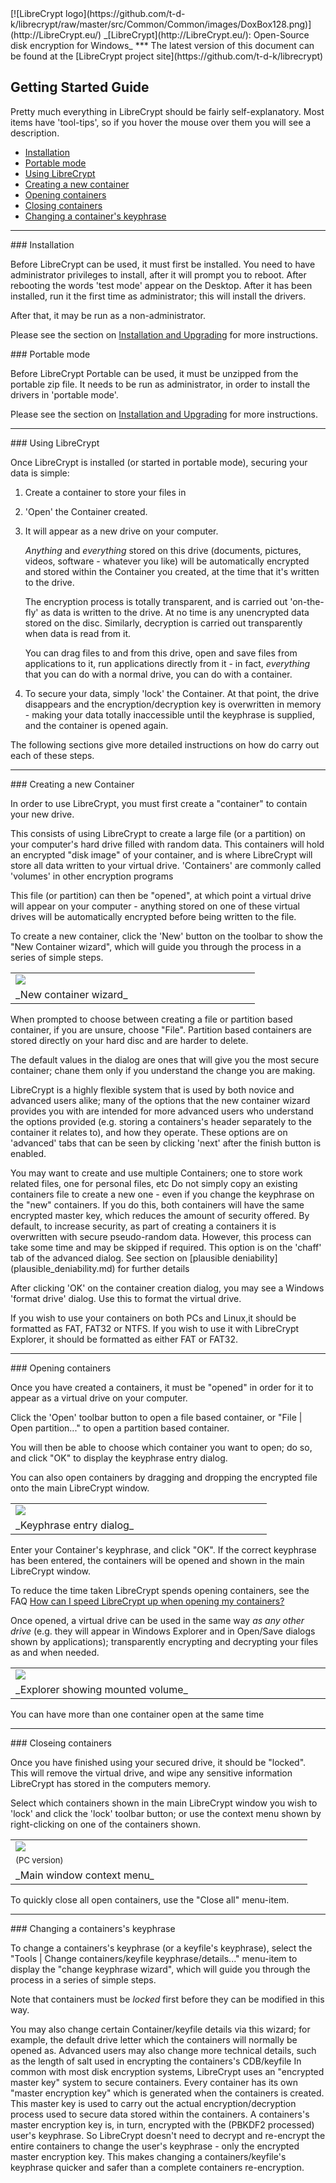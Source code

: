 
<meta content="text/html; charset=UTF-8" http-equiv="Content-Type">
<meta name="keywords" content="disk encryption, security, transparent, AES, plausible deniability, virtual drive, Linux, MS Windows, portable, USB drive, partition">
<meta name="description" content="LibreCrypt: An Open-Source transparent encryption program for PCs. With this software, you can create one or more &quot;containers&quot; on your PC - which appear as disks, anything written to these disks is automatically encrypted before being stored on your hard drive.">

<meta name="author" content="Sarah Dean">
<meta name="copyright" content="Copyright 2004, 2005, 2006, 2007, 2008 Sarah Dean">


<TITLE>Getting Started Guide</TITLE>

<link href="https://raw.githubusercontent.com/t-d-k/LibreCrypt/master/docs/styles_common.css" rel="stylesheet" type="text/css">


<link rel="shortcut icon" href="https://github.com/t-d-k/librecrypt/raw/master/src/Common/Common/images/DoxBox.ico" type="image/x-icon">

<SPAN CLASS="master_link">
[![LibreCrypt logo](https://github.com/t-d-k/librecrypt/raw/master/src/Common/Common/images/DoxBox128.png)](http://LibreCrypt.eu/)
</SPAN>
<SPAN CLASS="master_title">
_[LibreCrypt](http://LibreCrypt.eu/): Open-Source disk encryption for Windows_
</SPAN>
***
<SPAN class="tip">
The latest version of this document can be found at the [LibreCrypt project site](https://github.com/t-d-k/librecrypt)
</SPAN>       
            
## Getting Started Guide

Pretty much everything in LibreCrypt should be fairly self-explanatory. Most items have 'tool-tips', so if you hover the mouse over them you will see a description.

  * [Installation](#level_3_heading_1)
  * [Portable mode](#port)
  * [Using LibreCrypt](#level_3_heading_2)
  * [Creating a new container](#level_3_heading_3)
  * [Opening containers](#level_3_heading_4)
  * [Closing containers](#level_3_heading_5)
  * [Changing a container's keyphrase](#level_3_heading_6)


* * * 
<A NAME="level_3_heading_1">
### Installation
</A>

Before LibreCrypt can be used, it must first be installed. You need to have administrator privileges to install, after it will prompt you to reboot. 
After rebooting the words 'test mode' appear on the Desktop.
After it has been installed, run it the first time as administrator; this will install the drivers. 

After that, it may be run as a non-administrator.

Please see the section on [Installation and Upgrading](installation_and_upgrading__PC.md) for more instructions.

<A NAME="port">
### Portable mode
</A>

Before LibreCrypt Portable can be used, it must be unzipped from the portable zip file.
It needs to be run as administrator, in order to install the drivers in 'portable mode'. 

Please see the section on [Installation and Upgrading](installation_and_upgrading__PC.md) for more instructions.

* * * 
<A NAME="level_3_heading_2">
### Using LibreCrypt
</A>

Once LibreCrypt is installed (or started in portable mode), securing your data is simple:

1. Create a container to store your files in
1. 'Open' the Container created.
1. It will appear as a new drive on your computer.
		
	_Anything_ and _everything_ stored on this drive (documents, pictures, videos, software - whatever you like) will be automatically encrypted and stored within the Container you created, at the time that it's written to the drive.
	
	The encryption process is totally transparent, and is carried out 'on-the-fly' as data is written to the drive. At no time is any unencrypted data stored on the disc. Similarly, decryption is carried out transparently when data is read from it.	
	
	You can drag files to and from this drive, open and save files from applications to it, run applications directly from it - in fact, _everything_ that you can do with a normal drive, you can do with a container.

1. To secure your data, simply 'lock' the Container. At that point, the drive disappears and the encryption/decryption key is overwritten in memory - making your data totally inaccessible until the keyphrase is supplied, and the container is opened again.

The following sections give more detailed instructions on how do carry out each of these steps.

* * * 
<A NAME="level_3_heading_3">
### Creating a new Container
</A>

In order to use LibreCrypt, you must first create a "container" to contain your new drive.

<SPAN CLASS="tech_note">
This consists of using LibreCrypt to create a large file (or a partition) on your computer's hard drive filled with random data.
This containers will hold an encrypted "disk image" of your container, and is where LibreCrypt will store all data written to your virtual drive. 
</SPAN>

<SPAN CLASS="tech_note">
'Containers' are commonly called 'volumes' in other encryption programs
</SPAN>

This file (or partition) can then be "opened", at which point a virtual drive will appear on your computer - anything stored on one of these virtual drives will be automatically encrypted before being written to the file.

To create a new container, click the 'New' button on the toolbar to show the "New Container wizard", which will guide you through the process in a series of simple steps.

<TABLE WIDTH="100%">
  <TR>
    <TD WIDTH="50%" class="screenshot_img" >
      <img BORDER="0" src="https://raw.githubusercontent.com/t-d-k/LibreCrypt/master/docs/images/screenshots/PC/NewVolumeWizard.png">
    </TD>
  </TR>
  <TR>
    <TD COLSPAN="2">
      _New container wizard_
    </TD>
  </TR>
</TABLE>

When prompted to choose between creating a file or partition based container, if you are unsure, choose "File". Partition based containers are stored directly on your hard disc and are harder to delete.

The default values in the dialog are ones that will give you the most secure container; chane them only if you understand the change you are making.

LibreCrypt is a highly flexible system that is used by both novice and advanced users alike; many of the options that the new container wizard provides you with are intended for more advanced users who understand the options provided (e.g. storing a containers's header separately to the container it relates to), and how they operate. These options are on 'advanced' tabs that can be seen by clicking 'next' after the finish button is enabled.

 
<SPAN class="tip">
  You may want to create and use multiple Containers; one to store work related files, one for personal files, etc    
</SPAN>

 
<SPAN class="security_tip">
Do not simply copy an existing containers file to create a new one - even if you change the keyphrase on the "new" containers. If you do this, both containers will have the same encrypted master key, which reduces the amount of security offered.  
</SPAN>


<SPAN CLASS="security_tip">
By default, to increase security, as part of creating a containers it is overwritten with secure pseudo-random data. However, this process can take some time and may be skipped if required. This option is on the 'chaff' tab of the advanced dialog. See section on [plausible deniability](plausible_deniability.md) for further details  
</SPAN>

After clicking 'OK' on the container creation dialog, you may see a Windows 'format drive' dialog. Use this to format the virtual drive.

If you wish to use your containers on both PCs and Linux,it should be formatted as FAT, FAT32 or NTFS.
If you wish to use it with LibreCrypt Explorer, it should be formatted as either FAT or FAT32.

* * * 
<A NAME="level_3_heading_4">
### Opening containers
</A>

Once you have created a containers, it must be "opened" in order for it to appear as a virtual drive on your computer.

Click the 'Open' toolbar button to open a file based container, or "File | Open partition..." to open a partition based container.

You will then be able to choose which container you want to open; do so, and click "OK" to display the keyphrase entry dialog.

 
<SPAN class="tip">
   You can also open containers by dragging and dropping the encrypted file onto the main LibreCrypt window.     
</SPAN>


<TABLE WIDTH="100%">
  <TR>
    <TD WIDTH="50%" class="screenshot_img" >
      <img BORDER="0" src="https://raw.githubusercontent.com/t-d-k/LibreCrypt/master/docs/images/screenshots/PC/MountBasic.png">
    </TD>
  </TR>
  <TR>
    <TD COLSPAN="2">
      _Keyphrase entry dialog_
    </TD>
  </TR>
</TABLE>

Enter your Container's keyphrase, and click "OK". If the correct keyphrase has been entered, the containers will be opened and shown in the main LibreCrypt window.
 
<SPAN class="tip"> To reduce the time taken LibreCrypt spends opening containers, see the FAQ [How can I speed LibreCrypt up when opening my containers?](FAQ.md#bm)  </SPAN>

Once opened, a virtual drive can be used in the same way _as any other drive_ (e.g. they will appear in Windows Explorer and in Open/Save dialogs shown by applications); transparently encrypting and decrypting your files as and when needed.

<TABLE WIDTH="100%">
  <TR>
    <TD WIDTH="50%" class="screenshot_img" >
      <img BORDER="0" src="https://raw.githubusercontent.com/t-d-k/LibreCrypt/master/docs/images/screenshots/PC/ExplorerWithMounted.png">
    </TD>
  </TR>
  <TR>
    <TD COLSPAN="2">
      _Explorer showing mounted volume_
    </TD>
  </TR>
</TABLE>

 
<SPAN class="tip">You can have more than one container open at the same time</SPAN>

* * * 
<A NAME="level_3_heading_5">
### Closeing containers
</A>

Once you have finished using your secured drive, it should be "locked". This will remove the virtual drive, and wipe any sensitive information LibreCrypt has stored in the computers memory.

Select which containers shown in the main LibreCrypt window you wish to 'lock' and click the 'lock' toolbar button; or use the context menu shown by right-clicking on one of the containers shown.

<TABLE WIDTH="100%">
  <TR>
    <TD WIDTH="50%" class="screenshot_img" >
      <img BORDER="0" src="https://raw.githubusercontent.com/t-d-k/LibreCrypt/master/docs/images/screenshots/PC/MainContextMenu.png">
    </TD>
  </TR>
  <TR>
    <TD>       <FONT SIZE=-1>(PC version)</FONT>
    </TD>
  </TR>
  <TR>
    <TD COLSPAN="2">
      _Main window context menu_
    </TD>
  </TR>
</TABLE>

To quickly close all open containers, use the "Close all" menu-item.

* * * 
<A NAME="level_3_heading_6">
### Changing a containers's keyphrase
</A>

To change a containers's keyphrase (or a keyfile's keyphrase), select the "Tools | Change containers/keyfile keyphrase/details..." menu-item to display the "change keyphrase wizard", which will guide you through the process in a series of simple steps.

Note that containers must be _locked_ first before they can be modified in this way.

 
<SPAN class="tip">
You may also change certain Container/keyfile details via this wizard; for example, the default drive letter which the containers will normally be opened as. Advanced users may also change more technical details, such as the length of salt used in encrypting the containers's CDB/keyfile    
</SPAN>

 
<SPAN CLASS="tech_note">
In common with most disk encryption systems, LibreCrypt uses an "encrypted master key" system to secure containers. Every container has its own "master encryption key" which is generated when the containers is created. This master key is used to carry out the actual encryption/decryption process used to secure data stored within the containers. A containers's master encryption key is, in turn, encrypted with the (PBKDF2 processed) user's keyphrase. So LibreCrypt doesn't need to decrypt and re-encrypt the entire containers to change the user's keyphrase - only the encrypted master encryption key. This makes changing a containers/keyfile's keyphrase quicker and safer than a complete containers re-encryption.     
</SPAN>



